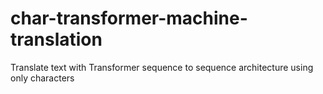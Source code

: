 # char-transformer-machine-translation
Translate text with Transformer sequence to sequence architecture using only characters
